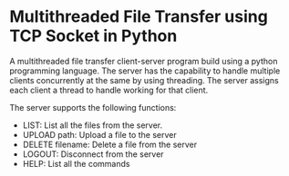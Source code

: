# Multithreaded File Transfer using TCP Socket in Python

A multithreaded file transfer client-server program build using a python programming language. The server has the capability to handle multiple clients concurrently at the same by using threading. The server assigns each client a thread to handle working for that client. 

The server supports the following functions:
 - LIST: List all the files from the server.
 - UPLOAD path: Upload a file to the server
 - DELETE filename: Delete a file from the server
 - LOGOUT: Disconnect from the server
 - HELP: List all the commands
 
